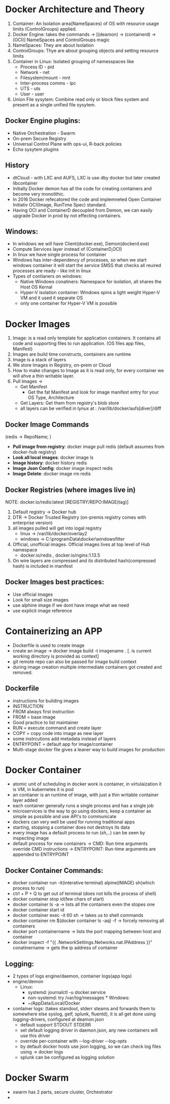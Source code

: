 # Docker Architecture and Theory

1. Container: An Isolation area(NameSpaces) of OS with resource usage limits (ControlGroups) applied.   
2. Docker Engine: takes the commands -> [(deamon) -> (containerd) -> (OCI)] NameSpaces and ControlGroups magic
3. NameSpaces: They are about Isolation
4. ControlGroups: Thye are about grouping objects and setting resource limits 
5. Container in Linux: Isolated grouping of namesspaces like 
    * Process ID - pid  
    * Network - net  
    * Filesystem/mount - mnt  
    * Inter-process comms - ipc
    * UTS - uts
    * User - user
6. Union File sysytem: Combine read only or block files system and present as a single unified file sysytem. 

## Docker Engine plugins: 
* Native Orchestration - Swarm
* On-prem Secure Registry
* Universal Control Plane with ops-ui, R-back policies
* Echo sysytem plugins

## History
 * dtCloud - with LXC and AUFS, LXC is use dby docker but later created libcontainer 
 * Initially Docker demon has all the code for creating containers and become very monolithic. 
 * In 2016 Docker refecatored the code and implemneted Open Container Initiativ OCI(Image, RunTime Spec) standard. 
 * Having OCI and ContainerD decoupled from Demon, we can easily upgrade Docker in prod by not effecting containers. 
 
## Windows:
 * In windows we will have Client(docker.exe), Demon(dockerd.exe)  
 * Compute Services layer instead of (ContainerD,OCI)
 * In linux we have single process for container
 * Windows has inter-dependency of processes, so when we start windows container it will start the service SMSS that checks all reuired processes are ready - like init in linux
 * Types of contianers on windows: 
    * Native Windows conatiners: Namespace for isolation, all shares the Host OS Kernal
    * Hyper-V isolation container: Windows spins a light weight Hyper-V VM and it used it separate OS
    * only one container for Hyper-V VM is possible
    
 # Docker Images
 
 1. Image: is a read only template for application containers. It contains all code and supporting files to run application. (OS files app files, Manifest)
 2. Images are build time constructs, containers are runtime
 3. Image is a stack of layers
 4. We store Images in Registry, on-prem or Cloud
 5. How to make changes to Image as it is read only, for every container we will ahve a thin writable layer.
 6. Pull Images ->
      * Get Manifest
         * Get the fat Manifest and look for image manifest entry for your OS Type, Architecture
      * Get Layers: Get them from registry's blob store
      * all layers can be verified in lynux at : /var/lib/docker/aufs[diver]/diff
 
 ## Docker Image Commands   
(redis -> RepoName;  )
* **Pull image from registry**: docker image pull redis   (default assumes from docker-hub registry)
* **Look all local images**: docker image ls
* **Image history**: docker history redis 
* **Image Json Config**: docker image inspect redis  
* **Image Delete**: docker image rm redis

## Docker Registries (where images live in)

NOTE: docker.io/redis:latest  [REGISTRY/REPO:IMAGE(tag)]

1. Default registry -> Docker hub
2. DTR -> Docker Trusted Registry (on-premis registry comes with enterprise version)
3. all images pulled will get into logal registry 
    * linux -> /var/lib/docker/overlay2<Storage-driver>
    * windows ->  C:\programData\docker\windowsfilter
4. Official, unofficial images. Official images lives at top level of Hub namespace
    * docker.io/redis , docker.io/nginx:1.13.5
5. On wire layers are compressed and its distributed hash(compressed hash) is included in manifest

## Docker Images best practices:
  * Use official images
  * Look for small size images
  * use alphine image if we dont have image what we need
  * use explicit image reference

# Containerizing an APP

 * Dockerfile is used to create image
 * create an image -> docker image build -t imagename .  [. is current working directory is provided as context]
 * git remote repo can also be passed for image build context
 * during image creation multiple intermediate containers got created and removed.
 
 ## Dockerfile 
   * instructions for building images
   * INSTRUCTION <value>
   * FROM always first instruction
   * FROM = base image
   * Good practice to list maintainer
   * RUN = execute command and create layer
   * COPY = copy code into image as new layer
   * some instrcutions add metadata instead of layers
   * ENTRYPOINT = default app for image/container
   * Multi-stage docker file gives a leaner way to build images for production
   
# Docker Container

* atomic unit of scheduling in docker work is container, in virtulaization it is VM, in kubernetes it is pod
* an contianer is an runtime of image, with just a thin writable container layer added
* each container generally runs a single process and has a single job
* microservices is the way to go using dockers, keep a container as simple as possible and use API's to communicate 
* dockers can very well be used for running traditional apps
* starting, stopping a container does not destroys its data
* every image has a default process to run (sh,..) can be seen by inspecting image
* default process for new containers -> CMD: Run time arguments override CMD instructions -> ENTRYPOINT: Run-time arguments are appended to ENTRYPOINT

## Docker Container Commands:

* docker container run -it(interative terminal) alpine(IMAGE) sh(which process to run)
* ctrl + P + Q to get out of terminal (does not kills the process of shell)
* docker container stop id(few chars of start)
* docker container ls -a  -> lists all the containers even the stopes one
* docker container start id
* docker container exec -it 60 sh  -> takes us to shell commands
* docker container rm $(docker container ls -aq) -f   -> forcely removing all containers 
* docker port containername   -> lists the port mapping between host and container
* docker inspect -f "{{ .NetworkSettings.Networks.nat.IPAddress }}" conatinername  -> gets the ip address of container

## Logging:

* 2 types of logs engine/daemon, container logs(app logs)
* engine/demon
     * Linux: 
         * systemd: journalctl -u docker.service
         * non-systemd: try  /var/log/messages
      * Windows:
         * ~/AppData/Local/Docker
 * container logs: (takes standout, stderr steams and forwards them to somewhere else syslog, gelf, splunk, fluentd), it is all get done using logging-drivers, configured at deamon.json
   * default support STDOUT STDERR
   * set default logging driver in daemon.json, any new containers will use this driver
   * override per-container with   --log-driver --log-opts
   * by default docker hosts use json logging, so we can check log files using -> docker logs <container>
   * splunk can be configured as logging solution
   
# Docker Swarm
 *  swarm has 2 parts, secure cluster, Orchestrator
 *

 
 
 
 
 
 
 
 
 
 
 
 
 

